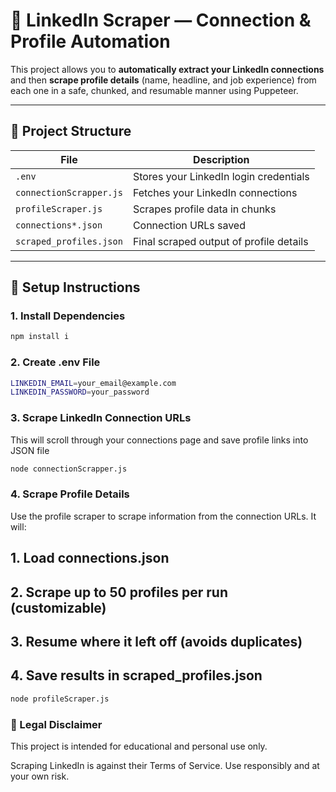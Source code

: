 # 🔗 LinkedIn Scraper — Connection & Profile Automation

This project allows you to **automatically extract your LinkedIn connections** and then **scrape profile details** (name, headline, and job experience) from each one in a safe, chunked, and resumable manner using Puppeteer.

---

## 📁 Project Structure

| File                   | Description                                      |
|------------------------|--------------------------------------------------|
| `.env`                 | Stores your LinkedIn login credentials           |
| `connectionScrapper.js`| Fetches your LinkedIn connections                | 
| `profileScraper.js`    | Scrapes profile data in chunks                   |
| `connections*.json`    | Connection URLs saved                            |
| `scraped_profiles.json`| Final scraped output of profile details          |

---

## 🔧 Setup Instructions

### 1. Install Dependencies

```bash
npm install i
```

### 2. Create .env File

```bash
LINKEDIN_EMAIL=your_email@example.com
LINKEDIN_PASSWORD=your_password
```

### 3. Scrape LinkedIn Connection URLs

This will scroll through your connections page and save profile links into JSON file

```bash
node connectionScrapper.js
```

### 4. Scrape Profile Details

Use the profile scraper to scrape information from the connection URLs. It will:

## 1. Load connections.json

## 2. Scrape up to 50 profiles per run (customizable)

## 3. Resume where it left off (avoids duplicates)

## 4. Save results in scraped_profiles.json

```bash
node profileScraper.js
```


### 📌 Legal Disclaimer

This project is intended for educational and personal use only.

Scraping LinkedIn is against their Terms of Service. Use responsibly and at your own risk.

